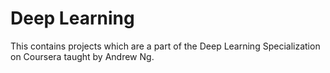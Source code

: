 # Deep Learning
This contains projects which are a part of the Deep Learning Specialization on Coursera taught by Andrew Ng. 
